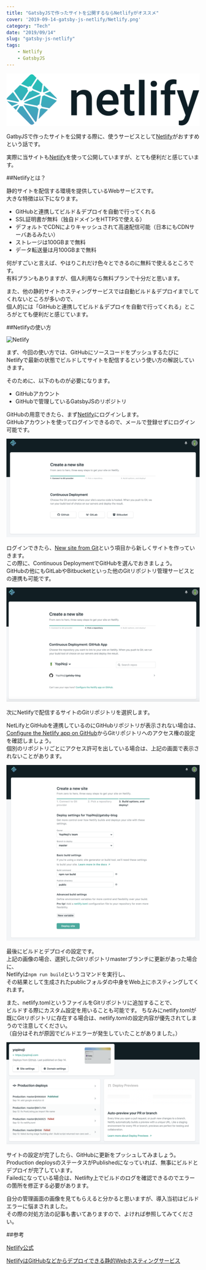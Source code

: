 ```yaml
---
title: "GatsbyJSで作ったサイトを公開するならNetlifyがオススメ"
cover: '2019-09-14-gatsby-js-netlify/Netlify.png'
category: "Tech"
date: "2019/09/14"
slug: "gatsby-js-netlify"
tags:
    - Netlify
    - GatsbyJS
---
```


![Chinese Salty Egg](./Netlify.png)

GatbyJSで作ったサイトを公開する際に、使うサービスとして[Netlify](https://www.netlify.com)がおすすめという話です。

実際に当サイトも[Netlify](https://www.netlify.com)を使って公開していますが、とても便利だと感じています。

##Netlifyとは？

静的サイトを配信する環境を提供しているWebサービスです。  
大きな特徴は以下になります。

- GitHubと連携してビルド＆デプロイを自動で行ってくれる
- SSL証明書が無料（独自ドメインをHTTPSで使える）
- デフォルトでCDNによりキャッシュされて高速配信可能（日本にもCDNサーバあるみたい）
- ストレージは100GBまで無料
- データ転送量は月100GBまで無料

何がすごいと言えば、やはりこれだけ色々とできるのに無料で使えるところです。  
有料プランもありますが、個人利用なら無料プランで十分だと思います。

また、他の静的サイトホスティングサービスでは自動ビルド＆デプロイまでしてくれないところが多いので、  
個人的には「GitHubと連携してビルド＆デプロイを自動で行ってくれる」ところがとても便利だと感じています。

##Netlifyの使い方

![Netlify](./netlify-top.png)

まず、今回の使い方では、GitHubにソースコードをプッシュするたびに  
Netlifyで最新の状態でビルドしてサイトを配信するという使い方の解説していきます。

そのために、以下のものが必要になります。

- GitHubアカウント
- GitHubで管理しているGatsbyJSのリポジトリ

GitHubの用意できたら、まず[Netlify](https://www.netlify.com)にログインします。  
GitHubアカウントを使ってログインできるので、メールで登録せずにログイン可能です。

![Netlify-create-new-site-01](./netlify-create-new-site-01.png)

ログインできたら、[New site from Git](https://app.netlify.com/start)という項目から新しくサイトを作っていきます。  
この際に、Continuous DeploymentでGitHubを選んでおきましょう。  
GitHubの他にもGitLabやBitbucketといった他のGitリポジトリ管理サービスとの連携も可能です。

![Netlify-create-new-site-02](./netlify-create-new-site-02.png)

次にNetlifyで配信するサイトのGitリポジトリを選択します。  

NetLifyとGitHubを連携しているのにGitHubリポジトリが表示されない場合は、[Configure the Netlify app on GitHub](https://github.com/settings/installations)からGitリポジトリへのアクセス権の設定を確認しましょう。  
個別のリポジトリごとにアクセス許可を出している場合は、上記の画面で表示されないことがあります。

![Netlify-create-new-site-03](./netlify-create-new-site-03.png)

最後にビルドとデプロイの設定です。  
上記の画像の場合、選択したGitリポジトリmasterブランチに更新があった場合に、  
Netlifyは`npm run build`というコマンドを実行し、  
その結果として生成されたpublicフォルダの中身をWeb上にホスティングしてくれます。

また、netlify.tomlというファイルをGitリポジトリに追加することで、  
ビルドする際にカスタム設定を用いることも可能です。
ちなみにnetlify.tomlが既にGitリポジトリに存在する場合は、netlify.tomlの設定内容が優先されてしまうので注意してください。  
（自分はそれが原因でビルドエラーが発生していたことがありました。）

![Netlify](./netlify-site-status.png)

サイトの設定が完了したら、GitHubに更新をプッシュしてみましょう。  
Production deploysのステータスがPublishedになっていれば、無事にビルドとデプロイが完了しています。  
Failedになっている場合は、Netlifty上でビルドのログを確認できるのでエラーの箇所を修正する必要があります。

自分の管理画面の画像を見てもらえると分かると思いますが、導入当初はビルドエラーに悩まされました。  
その際の対処方法の記事も書いてありますので、よければ参照してみてください。

##参考

[Netlify公式](https://www.netlify.com)

[NetlifyはGitHubなどからデプロイできる静的Webホスティングサービス](https://tech.qookie.jp/posts/info-netlify-static-web-deploy/)
